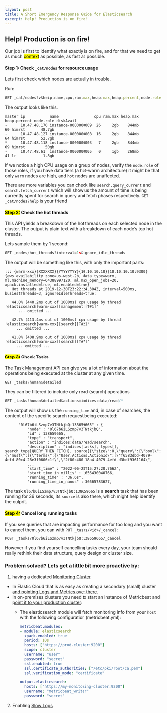 ```yaml
---
layout: post
title: A Short Emergency Response Guide for Elasticsearch
excerpt: Help! Production is on fire! 
---
```


## Help! Production is on fire!

Our job is first to identify what exactly is on fire, and for that we need to get as much <mark>context</mark> as possible, as fast as possible.


#### <mark-soft>Step 1:</mark-soft> Check `_cat/nodes` for resource usage

Lets first check which nodes are actually in trouble.

Run:

```js
GET _cat/nodes?v&h=ip,name,cpu,ram.max,heap.max,heap.percent,node.role,diskAvail,master
```

The output looks like this.
  
  ```
  master ip           name                cpu ram.max heap.max heap.percent node.role diskAvail
  -      10.47.48.170 instance-0000000009  26     2gb    844mb           60 himrst       48.7gb
  -      10.47.48.127 instance-0000000008  16     2gb    844mb           64 himrst       52.7gb
  *      10.47.48.118 instance-0000000003   7     2gb    844mb           69 himrst         50gb
  -      10.47.48.61  instance-0000000005   0     1gb    268mb           41 lr            1.8gb
  ``` 

If we notice a high CPU usage on a group of nodes, verify the `node.role` of those roles, if you have data tiers (a hot-warm architecture) it might be that only `warm` nodes are high, and `hot` nodes are unaffected. 

There are more variables you can check like `search.query_current` and `search.fetch_current` which will show us the amount of time is being currently spent for search in query and fetch phases respectively. `GET _cat/nodes?help` is your friend


#### <mark>Step 2:</mark> Check the hot threads

This API yields a breakdown of the hot threads on each selected node in the cluster. The output is plain text with a breakdown of each node’s top hot threads.

Lets sample them by 1 second:

```js
GET _nodes/hot_threads?interval=1s&ignore_idle_threads
```

The output will be something like this, with only the important parts:

```
::: {warm-xxx}{XXXXXXX}{YYYYYYYY}{10.10.10.10}{10.10.10.10:9300}{aws_availability_zone=us-west-2b, data_type=warm, ml.machine_memory=64388997120, ml.max_open_jobs=20, xpack.installed=true, ml.enabled=true}
   Hot threads at 2019-12-30T23:22:24.304Z, interval=500ms, busiestThreads=3, ignoreIdleThreads=true:

   44.0% (440.2ms out of 1000ms) cpu usage by thread 'elasticsearch[warm-xxx][management][T#1]'
      ... omitted ...

   42.7% (413.4ms out of 1000ms) cpu usage by thread 'elasticsearch[warm-xxx][search][T#2]'                    
     ... omitted ...

   41.8% (408.9ms out of 1000ms) cpu usage by thread 'elasticsearch[warm-xxx][search][T#7]'
     ... omitted ...

```

#### <mark>Step 3:</mark> Check Tasks

The [Task Management API](https://www.elastic.co/guide/en/elasticsearch/reference/current/tasks.html) can give you a lot of information about the operations being executed at the cluster at any given time.

```js
GET _tasks?human&detailed
```

They can be filtered to include only read (search) operations

```js
GET _tasks?human&detailed&actions=indices:data/read/*
```

The output will show us the `running_time` and, in case of searches, the content of the specific search request being executed: 

```
      "0l67b6iLSzmp7v3TNtkjbQ:138659665" : {
          "node" : "0l67b6iLSzmp7v3TNtkjbQ",
          "id" : 138659665,
          "type" : "transport",
          "action" : "indices:data/read/search",
          "description" : "indices[tasks], types[], search_type[QUERY_THEN_FETCH], source[{\"size\":0,\"query\":{\"bool\":{\"must\":[{\"terms\":{\"User.Actions.ActionId\":[\"f6583dbd-4079-4efd-80c4-28e3f0606c1f\",\"2f80c480-18a4-4079-4efd-d3bdf9361164\",
          ...
          "start_time" : "2022-06-28T15:27:20.766Z",
          "start_time_in_millis" : 1656430040766,
          "running_time" : "36.6s",
          "running_time_in_nanos" : 36665783627,
```

The task `0l67b6iLSzmp7v3TNtkjbQ:138659665` is a **search** task that has been running for 36 seconds, its `source` is also there, which might help identify the culprit.

#### <mark>Step 4:</mark> Cancel long running tasks

If you see queries that are impacting performance for too long and you want to cancel them, you can with `PUT _tasks/<id>/_cancel`:


```
POST _tasks/0l67b6iLSzmp7v3TNtkjbQ:138659665/_cancel
```

However if you find yourself cancelling tasks every day, your team should really rethink their data structure, query design or cluster size. 


### Problem solved? Lets get a little bit more proactive by:

1) having a dedicated [Monitoring Cluster](https://www.elastic.co/guide/en/elasticsearch/reference/8.3/monitor-elasticsearch-cluster.html) 

  - In Elastic Cloud that is as easy as creating a secondary (small) cluster [and pointing Logs and Metrics over there](https://www.elastic.co/blog/monitoring-elastic-cloud-deployment-logs-and-metrics).
  - In on-premises clusters you need to start an instance of Metricbeat and [point it to your production cluster](https://www.elastic.co/guide/en/elasticsearch/reference/8.3/configuring-metricbeat.html):
     - The elasticsearch module will fetch monitoring info from your `host` with the following configuration (metricbeat.yml):
      
        ```yaml
        metricbeat.modules:
        - module: elasticsearch
          xpack.enabled: true
          period: 10s
          hosts: ["https://prod-cluster:9200"] 
          scope: cluster
          username: "user"
          password: "secret"
          ssl.enabled: true
          ssl.certificate_authorities: ["/etc/pki/root/ca.pem"]
          ssl.verification_mode: "certificate"

        output.elasticsearch:
          hosts: ["https://my-monitoring-cluster:9200"]
          username: "metricbeat_writer"
          password: "secret"
        ```

2) Enabling [Slow Logs](https://www.elastic.co/guide/en/elasticsearch/reference/current/index-modules-slowlog.html)
